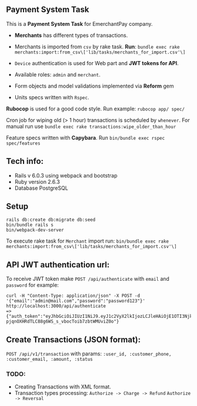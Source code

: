 ## Payment System Task

This is a **Payment System Task** for EmerchantPay company.
- **Merchants** has different types of transactions.

- Merchants is imported from `csv` by rake task. **Run**:
`bundle exec rake merchants:import:from_csv\['lib/tasks/merchants_for_import.csv'\]`

- `Device` authentication is used for Web part and **JWT tokens for API**.

- Available roles: `admin` and `merchant`.

- Form objects and model validations implemented via **Reform** gem

- Units specs written with `Rspec`.

**Rubocop** is used for a good code style. Run example: `rubocop app/ spec/`

Cron job for wiping old (> 1 hour) transactions is scheduled by `whenever`.
For manual run use `bundle exec rake transactions:wipe_older_than_hour`

Feature specs written with **Capybara**. Run `bin/bundle exec rspec spec/features`

## Tech info:
* Rails v 6.0.3 using webpack and bootstrap
* Ruby version 2.6.3
* Database PostgreSQL

## Setup
```
rails db:create db:migrate db:seed
bin/bundle rails s
bin/webpack-dev-server
```
To execute rake task for `Merchant` import run:
`bin/bundle exec rake merchants:import:from_csv\['lib/tasks/merchants_for_import.csv'\]`

## API JWT authentication url:
To receive JWT token make `POST /api/authenticate` with `email` and `password`
for example:
```
curl -H "Content-Type: application/json" -X POST -d '{"email":"admin@mail.com","password":"password123"}' http://localhost:3000/api/authenticate
=> {"auth_token":"eyJhbGciOiJIUzI1NiJ9.eyJ1c2VyX2lkIjozLCJleHAiOjE1OTI3Njk2ODR9.Q-pjqnOXHRdTLC88g6WS_s_vbocToib7zbtWMUviZ0o"}
```

## Create Transactions (JSON format):
`POST /api/v1/transaction` with params: `:user_id, :customer_phone, :customer_email, :amount, :status`


### TODO:
- Creating Transactions with XML format.
- Transaction types processing:
  `Authorize -> Charge -> Refund`
  `Authorize -> Reversal`
